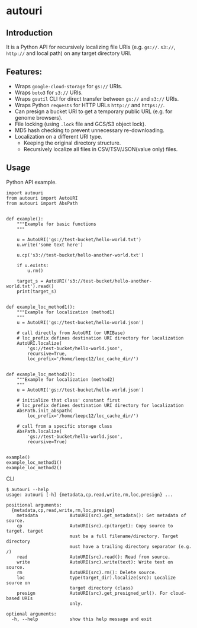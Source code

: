 # autouri

## Introduction

It is a Python API for recursively localizing file URIs (e.g. `gs://`. `s3://`, `http://` and local path) on any target directory URI.

## Features:

- Wraps `google-cloud-storage` for `gs://` URIs.
- Wraps `boto3` for `s3://` URIs.
- Wraps `gsutil` CLI for direct transfer between `gs://` and `s3://` URIs.
- Wraps Python `requests` for HTTP URLs `http://` and `https://`.
- Can presign a bucket URI to get a temporary public URL (e.g. for genome browsers).
- File locking (using `.lock` file and GCS/S3 object lock).
- MD5 hash checking to prevent unnecessary re-downloading.
- Localization on a different URI type.
    - Keeping the original directory structure.
    - Recursively localize all files in CSV/TSV/JSON(value only) files.

## Usage

Python API example.
```
import autouri
from autouri import AutoURI
from autouri import AbsPath


def example():
	"""Example for basic functions
	"""

    u = AutoURI('gs://test-bucket/hello-world.txt')
    u.write('some text here')

    u.cp('s3://test-bucket/hello-another-world.txt')

    if u.exists:
        u.rm()

    target_s = AutoURI('s3://test-bucket/hello-another-world.txt').read()
    print(target_s)


def example_loc_method1():
	"""Example for localization	(method1)
	"""
    u = AutoURI('gs://test-bucket/hello-world.json')

    # call directly from AutoURI (or URIBase)
    # loc_prefix defines destination URI directory for localization
    AutoURI.localize(
        'gs://test-bucket/hello-world.json',
        recursive=True,
        loc_prefix='/home/leepc12/loc_cache_dir/')


def example_loc_method2():
	"""Example for localization	(method2)
	"""
    u = AutoURI('gs://test-bucket/hello-world.json')

    # initialize that class' constant first
    # loc_prefix defines destination URI directory for localization
    AbsPath.init_abspath(
        loc_prefix='/home/leepc12/loc_cache_dir/')

    # call from a specific storage class
    AbsPath.localize(
        'gs://test-bucket/hello-world.json',
        recursive=True)


example()
example_loc_method1()
example_loc_method2()

```

CLI
```
$ autouri --help
usage: autouri [-h] {metadata,cp,read,write,rm,loc,presign} ...

positional arguments:
  {metadata,cp,read,write,rm,loc,presign}
    metadata            AutoURI(src).get_metadata(): Get metadata of source.
    cp                  AutoURI(src).cp(target): Copy source to target. target
                        must be a full filename/directory. Target directory
                        must have a trailing directory separator (e.g. /)
    read                AutoURI(src).read(): Read from source.
    write               AutoURI(src).write(text): Write text on source.
    rm                  AutoURI(src).rm(): Delete source.
    loc                 type(target_dir).localize(src): Localize source on
                        target directory (class)
    presign             AutoURI(src).get_presigned_url(). For cloud-based URIs
                        only.

optional arguments:
  -h, --help            show this help message and exit
```
